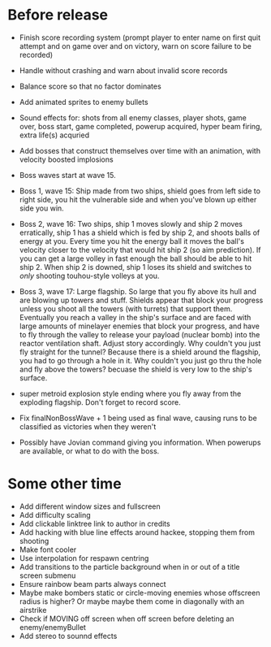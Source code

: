 # Before release

- Finish score recording system (prompt player to enter name on first quit attempt and on game over and on victory, warn on score failure to be recorded)
- Handle without crashing and warn about invalid score records
- Balance score so that no factor dominates

- Add animated sprites to enemy bullets
- Sound effects for: shots from all enemy classes, player shots, game over, boss start, game completed, powerup acquired, hyper beam firing, extra life(s) acquried

- Add bosses that construct themselves over time with an animation, with velocity boosted implosions
- Boss waves start at wave 15.
- Boss 1, wave 15: Ship made from two ships, shield goes from left side to right side, you hit the vulnerable side and when you've blown up either side you win.
- Boss 2, wave 16: Two ships, ship 1 moves slowly and ship 2 moves erratically, ship 1 has a shield which is fed by ship 2, and shoots balls of energy at you. Every time you hit the energy ball it moves the ball's velocity closer to the velocity that would hit ship 2 (so aim prediction). If you can get a large volley in fast enough the ball should be able to hit ship 2. When ship 2 is downed, ship 1 loses its shield and switches to *only* shooting touhou-style volleys at you.
- Boss 3, wave 17: Large flagship. So large that you fly above its hull and are blowing up towers and stuff. Shields appear that block your progress unless you shoot all the towers (with turrets) that support them. Eventually you reach a valley in the ship's surface and are faced with large amounts of minelayer enemies that block your progress, and have to fly through the valley to release your payload (nuclear bomb) into the reactor ventilation shaft. Adjust story accordingly. Why couldn't you just fly straight for the tunnel? Because there is a shield around the flagship, you had to go through a hole in it. Why couldn't you just go thru the hole and fly above the towers?  becuase the shield is very low to the ship's surface.
- super metroid explosion style ending where you fly away from the exploding flagship. Don't forget to record score.
- Fix finalNonBossWave + 1 being used as final wave, causing runs to be classified as victories when they weren't
- Possibly have Jovian command giving you information. When powerups are available, or what to do with the boss.

# Some other time

- Add different window sizes and fullscreen
- Add difficulty scaling
- Add clickable linktree link to author in credits
- Add hacking with blue line effects around hackee, stopping them from shooting
- Make font cooler
- Use interpolation for respawn centring
- Add transitions to the particle background when in or out of a title screen submenu
- Ensure rainbow beam parts always connect
- Maybe make bombers static or circle-moving enemies whose offscreen radius is higher? Or maybe maybe them come in diagonally with an airstrike
- Check if MOVING off screen when off screen before deleting an enemy/enemyBullet
- Add stereo to sounnd effects
